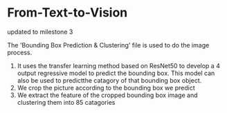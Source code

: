 # From-Text-to-Vision
updated to milestone 3

The 'Bounding Box Prediction & Clustering' file is used to do the image process. 
1. It uses the transfer learning method based on ResNet50 to develop a 4 output regressive model to predict the bounding box. 
This model can also be used to predictthe catagory of that bounding box object.
2. We crop the picture according to the bounding box we predict
3. We extract the feature of the cropped bounding box image and clustering them into 85 catagories
